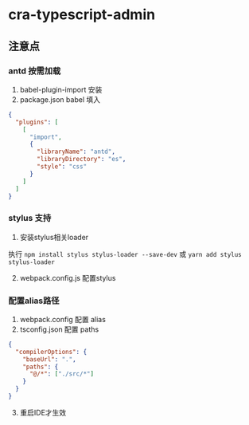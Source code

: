 # cra-typescript-admin

## 注意点

### antd 按需加载

1. babel-plugin-import 安装
2. package.json babel 填入
```json
{
  "plugins": [
    [
      "import",
      {
        "libraryName": "antd",
        "libraryDirectory": "es",
        "style": "css"
      }
    ]
  ]
}
```

### stylus 支持

1. 安装stylus相关loader

执行 `npm install stylus stylus-loader --save-dev` 或 `yarn add stylus stylus-loader`

2. webpack.config.js 配置stylus


### 配置alias路径

1. webpack.config 配置 alias
2. tsconfig.json 配置 paths
  ```json
  {
    "compilerOptions": {
      "baseUrl": ".",
      "paths": {
        "@/*": ["./src/*"]
      }
    }
  }
  ```
3. 重启IDE才生效
